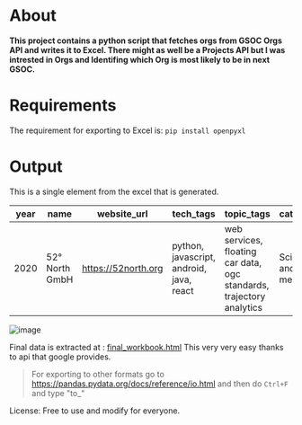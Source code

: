# About
**This project contains a python script that fetches orgs from GSOC Orgs API and writes it to Excel. There might as well be a Projects API but I was intrested in Orgs and Identifing which Org is most likely to be in next GSOC.**

# Requirements
The requirement for exporting to Excel is:
```pip install openpyxl```

# Output
This is a single element from the excel that is generated.

|year|	name	|website_url|	tech_tags|	topic_tags|	categories|	ideas_list_url|	gsoc_url|
|--|--|--|--|--|--|--|--|
|2020|	52° North GmbH|	https://52north.org|	python, javascript, android, java, react|	web services, floating car data, ogc standards, trajectory analytics|	Science and medicine|	https://wiki.52north.org/Projects/GSoC2020ProjectIdeas|	https://summerofcode.withgoogle.com/programs/2020/organizations/6309633414660096|

![image](https://github.com/AdityaBavadekar/gsoc_data/assets/64344960/bdc5094c-b5f2-492a-a716-9b01981ca7dd)

Final data is extracted at : [final_workbook.html](/final_workbook.html)
This very very easy thanks to api that google provides.

> For exporting to other formats go to https://pandas.pydata.org/docs/reference/io.html and then do `Ctrl+F` and type "to_"

License: Free to use and modify for everyone.
